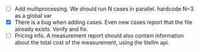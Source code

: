 - [ ] Add multiprocessing. We should run N cases in parallel. hardcode N=3 as a global var
- [x] There is a bug when adding cases. Even new cases report that the file already exists. Verify and fix.
- [ ] Pricing info. A measurement report should also contain information about the total cost of the measurement, using the litellm api.

